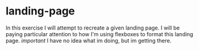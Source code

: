 # landing-page
In this exercise I will attempt to recreate a given landing page.  I will be paying particular attention to how I'm using flexboxes to format this landing page. *important* I have no idea what im doing, but im getting there.